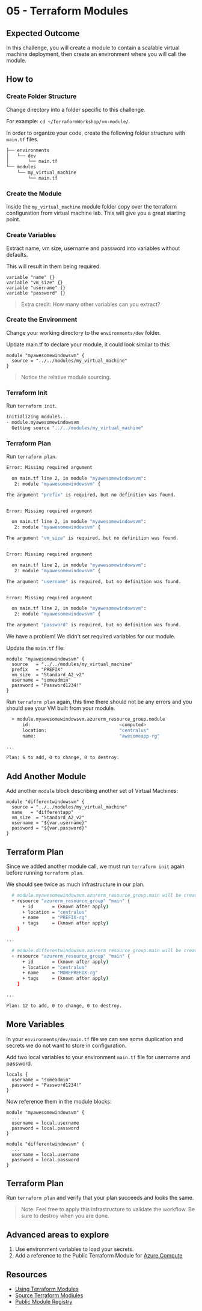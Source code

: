 # 05 - Terraform Modules

## Expected Outcome

In this challenge, you will create a module to contain a scalable virtual machine deployment, then create an environment where you will call the module.

## How to

### Create Folder Structure

Change directory into a folder specific to this challenge.

For example: `cd ~/TerraformWorkshop/vm-module/`.

In order to organize your code, create the following folder structure with `main.tf` files.

```sh
├── environments
│   └── dev
│       └── main.tf
└── modules
    └── my_virtual_machine
        └── main.tf
```

### Create the Module

Inside the `my_virtual_machine` module folder copy over the terraform configuration from virtual machine lab.
This will give you a great starting point.

### Create Variables

Extract name, vm size, username and password into variables without defaults.

This will result in them being required.

```hcl
variable "name" {}
variable "vm_size" {}
variable "username" {}
variable "password" {}
```

> Extra credit: How many other variables can you extract?

### Create the Environment

Change your working directory to the `environments/dev` folder.

Update main.tf to declare your module, it could look similar to this:

```hcl
module "myawesomewindowsvm" {
  source = "../../modules/my_virtual_machine"
}
```

> Notice the relative module sourcing.

### Terraform Init

Run `terraform init`.

```sh
Initializing modules...
- module.myawesomewindowsvm
  Getting source "../../modules/my_virtual_machine"
```

### Terraform Plan

Run `terraform plan`.

```sh
Error: Missing required argument

  on main.tf line 2, in module "myawesomewindowsvm":
   2: module "myawesomewindowsvm" {

The argument "prefix" is required, but no definition was found.


Error: Missing required argument

  on main.tf line 2, in module "myawesomewindowsvm":
   2: module "myawesomewindowsvm" {

The argument "vm_size" is required, but no definition was found.


Error: Missing required argument

  on main.tf line 2, in module "myawesomewindowsvm":
   2: module "myawesomewindowsvm" {

The argument "username" is required, but no definition was found.


Error: Missing required argument

  on main.tf line 2, in module "myawesomewindowsvm":
   2: module "myawesomewindowsvm" {

The argument "password" is required, but no definition was found.
```

We have a problem! We didn't set required variables for our module.

Update the `main.tf` file:

```hcl
module "myawesomewindowsvm" {
  source   = "../../modules/my_virtual_machine"
  prefix   = "PREFIX"
  vm_size  = "Standard_A2_v2"
  username = "someadmin"
  password = "Password1234!"
}
```

Run `terraform plan` again, this time there should not be any errors and you should see your VM built from your module.

```sh
  + module.myawesomewindowsvm.azurerm_resource_group.module
      id:                                 <computed>
      location:                           "centralus"
      name:                               "awesomeapp-rg"

...

Plan: 6 to add, 0 to change, 0 to destroy.
```

## Add Another Module

Add another `module` block describing another set of Virtual Machines:

```hcl
module "differentwindowsvm" {
  source = "../../modules/my_virtual_machine"
  name   = "differentapp"
  vm_size  = "Standard_A2_v2"
  username = "${var.username}"
  password = "${var.password}"
}
```

## Terraform Plan

Since we added another module call, we must run `terraform init` again before running `terraform plan`.

We should see twice as much infrastructure in our plan.

```sh
  # module.myawesomewindowsvm.azurerm_resource_group.main will be created
  + resource "azurerm_resource_group" "main" {
      + id       = (known after apply)
      + location = "centralus"
      + name     = "PREFIX-rg"
      + tags     = (known after apply)
    }

...

  # module.differentwindowsvm.azurerm_resource_group.main will be created
  + resource "azurerm_resource_group" "main" {
      + id       = (known after apply)
      + location = "centralus"
      + name     = "MOREPREFIX-rg"
      + tags     = (known after apply)
    }

...

Plan: 12 to add, 0 to change, 0 to destroy.

```

## More Variables

In your `environments/dev/main.tf` file we can see some duplication and secrets we do not want to store in configuration.

Add two local variables to your environment `main.tf` file for username and password.

```hcl
locals {
  username = "someadmin"
  password = "Password1234!"
}
```

Now reference them in the module blocks:

```hcl
module "myawesomewindowsvm" {
  ...
  username = local.username
  password = local.password
}

module "differentwindowsvm" {
  ...
  username = local.username
  password = local.password
}
```

## Terraform Plan

Run `terraform plan` and verify that your plan succeeds and looks the same.

> Note: Feel free to apply this infrastructure to validate the workflow. Be sure to destroy when you are done.

## Advanced areas to explore

1. Use environment variables to load your secrets.
2. Add a reference to the Public Terraform Module for [Azure Compute](https://registry.terraform.io/modules/Azure/compute/azurerm)

## Resources

- [Using Terraform Modules](https://www.terraform.io/docs/modules/usage.html)
- [Source Terraform Modiules](https://www.terraform.io/docs/modules/sources.html)
- [Public Module Registry](https://www.terraform.io/docs/registry/index.html)
